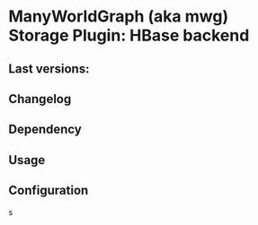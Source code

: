 # ManyWorldGraph (aka mwg) Storage Plugin: HBase backend

## Last versions:

## Changelog

## Dependency

## Usage

## Configuration

s